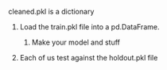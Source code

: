 cleaned.pkl is a dictionary


1. Load the train.pkl file into a pd.DataFrame. 
    1. Make your model and stuff

1. Each of us test against the holdout.pkl file

